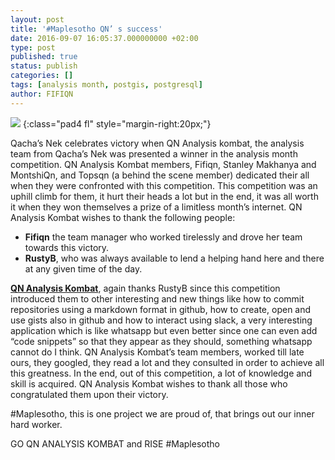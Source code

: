 ```yaml
---
layout: post
title: '#Maplesotho QN’ s success'
date: 2016-09-07 16:05:37.000000000 +02:00
type: post
published: true
status: publish
categories: []
tags: [analysis month, postgis, postgresql]
author: FIFIQN
---
```


![](https://maplesotho.files.wordpress.com/2016/09/img-20160907-wa0006.jpg?w=676)
{:class="pad4 fl" style="margin-right:20px;"} 

Qacha’s Nek celebrates victory when QN Analysis kombat, the analysis team from Qacha’s Nek was presented a winner in the analysis month competition. QN Analysis Kombat members, Fifiqn, Stanley Makhanya and MontshiQn, and Topsqn (a behind the scene member) dedicated their all when they were confronted with this competition. This competition was an uphill climb for them, it hurt their heads a lot but in the end, it was all worth it when they won themselves a prize of a limitless month’s internet. QN Analysis Kombat wishes to thank the following people:

<div class="clearfix"></div>

- **Fifiqn** the team manager who worked tirelessly and drove her team towards this victory.
- **RustyB**, who was always available to lend a helping hand here and there at any given time of the day.

[**QN Analysis Kombat**](https://github.com/MapLesotho/qn-analysis-team), again thanks RustyB since this competition introduced them to other interesting and new things like how to commit repositories using a markdown format in github, how to create, open and use gists also in github and how to interact using slack, a very interesting application which is like whatsapp but even better since one can even add “code snippets” so that they appear as they should, something whatsapp cannot do I think.  QN Analysis Kombat’s team members, worked till late ours, they googled, they read a lot and they consulted in order to achieve all this greatness. In the end, out of this competition, a lot of knowledge and skill is acquired. QN Analysis Kombat wishes to thank all those who congratulated them upon their victory.

#Maplesotho, this is one project we are proud of, that brings out our inner hard worker.

GO QN ANALYSIS KOMBAT and  RISE #Maplesotho
